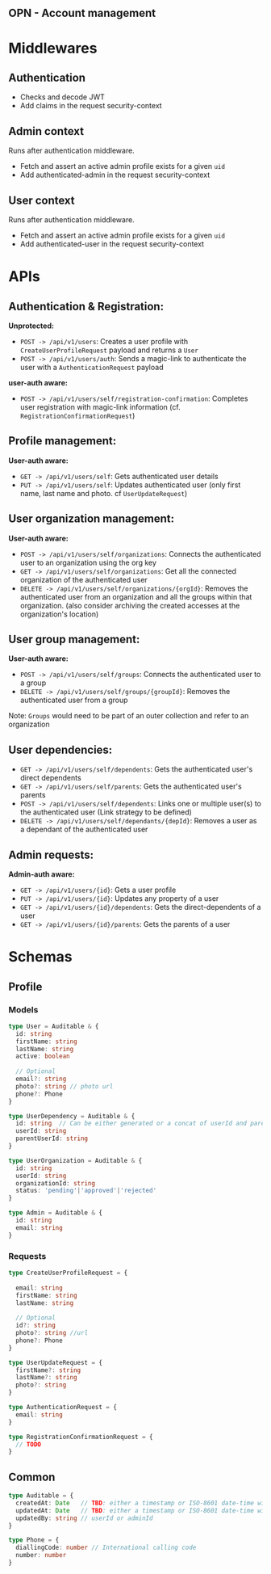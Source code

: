 ## OPN - Account management

# Middlewares
## Authentication
- Checks and decode JWT
- Add claims in the request security-context

## Admin context
Runs after authentication middleware. 
- Fetch and assert an active admin profile exists for a given `uid`
- Add authenticated-admin in the request security-context

## User context
Runs after authentication middleware. 
- Fetch and assert an active admin profile exists for a given `uid`
- Add authenticated-user in the request security-context

# APIs
## Authentication & Registration:
**Unprotected:**
- `POST -> /api/v1/users`: Creates a user profile with `CreateUserProfileRequest` payload and returns a `User` 
- `POST -> /api/v1/users/auth`: Sends a magic-link to authenticate the user with a `AuthenticationRequest` payload

**user-auth aware:**
- `POST -> /api/v1/users/self/registration-confirmation`: Completes user registration with magic-link information (cf. `RegistrationConfirmationRequest`)

## Profile management:
**User-auth aware:**
- `GET -> /api/v1/users/self`: Gets authenticated user details
- `PUT -> /api/v1/users/self`: Updates authenticated user (only first name, last name and photo. cf `UserUpdateRequest`)

## User organization management:
**User-auth aware:**
- `POST -> /api/v1/users/self/organizations`: Connects the authenticated user to an organization using the org key
- `GET -> /api/v1/users/self/organizations`: Get all the connected organization of the authenticated user
- `DELETE -> /api/v1/users/self/organizations/{orgId}`: Removes the authenticated user from an organization and all the groups within that organization. 
(also consider archiving the created accesses at the organization's location)

## User group management:
**User-auth aware:**
- `POST -> /api/v1/users/self/groups`: Connects the authenticated user to a group
- `DELETE -> /api/v1/users/self/groups/{groupId}`: Removes the authenticated user from a group

Note: `Groups` would need to be part of an outer collection and refer to an organization
 
## User dependencies:
- `GET -> /api/v1/users/self/dependents`: Gets the authenticated user's direct dependents
- `GET -> /api/v1/users/self/parents`: Gets the authenticated user's parents
- `POST -> /api/v1/users/self/dependents`: Links one or multiple user(s) to the authenticated user (Link strategy to be defined)
- `DELETE -> /api/v1/users/self/dependants/{depId}`: Removes a user as a dependant of the authenticated user 

## Admin requests:
**Admin-auth aware:**
- `GET -> /api/v1/users/{id}`: Gets a user profile
- `PUT -> /api/v1/users/{id}`: Updates any property of a user
- `GET -> /api/v1/users/{id}/dependents`: Gets the direct-dependents of a user 
- `GET -> /api/v1/users/{id}/parents`: Gets the parents of a user

# Schemas

## Profile

### Models
```typescript
type User = Auditable & {
  id: string
  firstName: string
  lastName: string
  active: boolean
 
  // Optional
  email?: string
  photo?: string // photo url
  phone?: Phone
}
```
```typescript
type UserDependency = Auditable & {
  id: string  // Can be either generated or a concat of userId and parentUserId
  userId: string
  parentUserId: string
}
```
```typescript
type UserOrganization = Auditable & {
  id: string
  userId: string
  organizationId: string
  status: 'pending'|'approved'|'rejected'
}
```
```typescript
type Admin = Auditable & {
  id: string
  email: string
}
```

### Requests
```typescript
type CreateUserProfileRequest = {
  
  email: string
  firstName: string
  lastName: string
  
  // Optional
  id?: string
  photo?: string //url
  phone?: Phone
}
```
```typescript
type UserUpdateRequest = {
  firstName?: string
  lastName?: string
  photo?: string
}
```
```typescript
type AuthenticationRequest = {
  email: string
}
```
```typescript
type RegistrationConfirmationRequest = {
  // TODO
}
```

## Common
```typescript
type Auditable = {
  createdAt: Date   // TBD: either a timestamp or ISO-8601 date-time without timezone (eg. 2020-10-07T01:40:06.000Z)
  updatedAt: Date   // TBD: either a timestamp or ISO-8601 date-time without timezone (eg. 2020-10-07T01:40:06.000Z)
  updatedBy: string // userId or adminId
}

type Phone = {
  diallingCode: number // International calling code
  number: number
}
```
